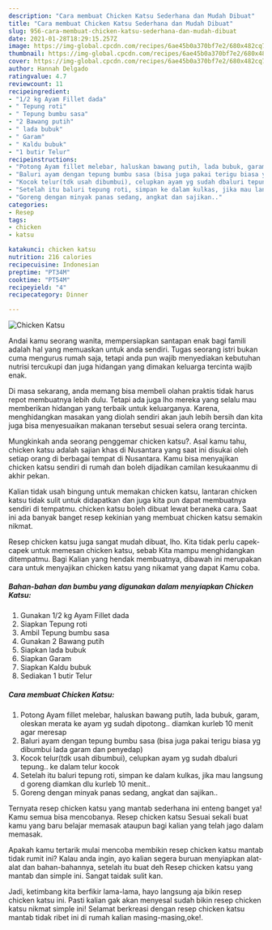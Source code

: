 ```yaml
---
description: "Cara membuat Chicken Katsu Sederhana dan Mudah Dibuat"
title: "Cara membuat Chicken Katsu Sederhana dan Mudah Dibuat"
slug: 956-cara-membuat-chicken-katsu-sederhana-dan-mudah-dibuat
date: 2021-01-28T18:29:15.257Z
image: https://img-global.cpcdn.com/recipes/6ae45b0a370bf7e2/680x482cq70/chicken-katsu-foto-resep-utama.jpg
thumbnail: https://img-global.cpcdn.com/recipes/6ae45b0a370bf7e2/680x482cq70/chicken-katsu-foto-resep-utama.jpg
cover: https://img-global.cpcdn.com/recipes/6ae45b0a370bf7e2/680x482cq70/chicken-katsu-foto-resep-utama.jpg
author: Hannah Delgado
ratingvalue: 4.7
reviewcount: 11
recipeingredient:
- "1/2 kg Ayam Fillet dada"
- " Tepung roti"
- " Tepung bumbu sasa"
- "2 Bawang putih"
- " lada bubuk"
- " Garam"
- " Kaldu bubuk"
- "1 butir Telur"
recipeinstructions:
- "Potong Ayam fillet melebar, haluskan bawang putih, lada bubuk, garam, oleskan merata ke ayam yg sudah dipotong.. diamkan kurleb 10 menit agar meresap"
- "Baluri ayam dengan tepung bumbu sasa (bisa juga pakai terigu biasa yg dibumbui lada garam dan penyedap)"
- "Kocok telur(tdk usah dibumbui), celupkan ayam yg sudah dbaluri tepung.. ke dalam telur kocok"
- "Setelah itu baluri tepung roti, simpan ke dalam kulkas, jika mau langsung d goreng diamkan dlu kurleb 10 menit.."
- "Goreng dengan minyak panas sedang, angkat dan sajikan.."
categories:
- Resep
tags:
- chicken
- katsu

katakunci: chicken katsu 
nutrition: 216 calories
recipecuisine: Indonesian
preptime: "PT34M"
cooktime: "PT54M"
recipeyield: "4"
recipecategory: Dinner

---
```



![Chicken Katsu](https://img-global.cpcdn.com/recipes/6ae45b0a370bf7e2/680x482cq70/chicken-katsu-foto-resep-utama.jpg)

Andai kamu seorang wanita, mempersiapkan santapan enak bagi famili adalah hal yang memuaskan untuk anda sendiri. Tugas seorang istri bukan cuma mengurus rumah saja, tetapi anda pun wajib menyediakan kebutuhan nutrisi tercukupi dan juga hidangan yang dimakan keluarga tercinta wajib enak.

Di masa  sekarang, anda memang bisa membeli olahan praktis tidak harus repot membuatnya lebih dulu. Tetapi ada juga lho mereka yang selalu mau memberikan hidangan yang terbaik untuk keluarganya. Karena, menghidangkan masakan yang diolah sendiri akan jauh lebih bersih dan kita juga bisa menyesuaikan makanan tersebut sesuai selera orang tercinta. 



Mungkinkah anda seorang penggemar chicken katsu?. Asal kamu tahu, chicken katsu adalah sajian khas di Nusantara yang saat ini disukai oleh setiap orang di berbagai tempat di Nusantara. Kamu bisa menyajikan chicken katsu sendiri di rumah dan boleh dijadikan camilan kesukaanmu di akhir pekan.

Kalian tidak usah bingung untuk memakan chicken katsu, lantaran chicken katsu tidak sulit untuk didapatkan dan juga kita pun dapat membuatnya sendiri di tempatmu. chicken katsu boleh dibuat lewat beraneka cara. Saat ini ada banyak banget resep kekinian yang membuat chicken katsu semakin nikmat.

Resep chicken katsu juga sangat mudah dibuat, lho. Kita tidak perlu capek-capek untuk memesan chicken katsu, sebab Kita mampu menghidangkan ditempatmu. Bagi Kalian yang hendak membuatnya, dibawah ini merupakan cara untuk menyajikan chicken katsu yang nikamat yang dapat Kamu coba.

<!--inarticleads1-->

##### Bahan-bahan dan bumbu yang digunakan dalam menyiapkan Chicken Katsu:

1. Gunakan 1/2 kg Ayam Fillet dada
1. Siapkan  Tepung roti
1. Ambil  Tepung bumbu sasa
1. Gunakan 2 Bawang putih
1. Siapkan  lada bubuk
1. Siapkan  Garam
1. Siapkan  Kaldu bubuk
1. Sediakan 1 butir Telur




<!--inarticleads2-->

##### Cara membuat Chicken Katsu:

1. Potong Ayam fillet melebar, haluskan bawang putih, lada bubuk, garam, oleskan merata ke ayam yg sudah dipotong.. diamkan kurleb 10 menit agar meresap
1. Baluri ayam dengan tepung bumbu sasa (bisa juga pakai terigu biasa yg dibumbui lada garam dan penyedap)
1. Kocok telur(tdk usah dibumbui), celupkan ayam yg sudah dbaluri tepung.. ke dalam telur kocok
1. Setelah itu baluri tepung roti, simpan ke dalam kulkas, jika mau langsung d goreng diamkan dlu kurleb 10 menit..
1. Goreng dengan minyak panas sedang, angkat dan sajikan..




Ternyata resep chicken katsu yang mantab sederhana ini enteng banget ya! Kamu semua bisa mencobanya. Resep chicken katsu Sesuai sekali buat kamu yang baru belajar memasak ataupun bagi kalian yang telah jago dalam memasak.

Apakah kamu tertarik mulai mencoba membikin resep chicken katsu mantab tidak rumit ini? Kalau anda ingin, ayo kalian segera buruan menyiapkan alat-alat dan bahan-bahannya, setelah itu buat deh Resep chicken katsu yang mantab dan simple ini. Sangat taidak sulit kan. 

Jadi, ketimbang kita berfikir lama-lama, hayo langsung aja bikin resep chicken katsu ini. Pasti kalian gak akan menyesal sudah bikin resep chicken katsu nikmat simple ini! Selamat berkreasi dengan resep chicken katsu mantab tidak ribet ini di rumah kalian masing-masing,oke!.

